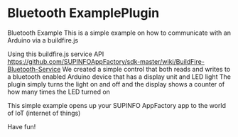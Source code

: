 # Bluetooth ExamplePlugin

Bluetooth Example
This is a simple example on how to communicate with an Arduino via a buildfire.js

Using this buildfire.js service API https://github.com/SUPINFOAppFactory/sdk-master/wiki/BuildFire-Bluetooth-Service
We created a simple control that both reads and writes to a bluetooth enabled Arduino device that has a display unit and LED light
The plugin simply turns the light on and off and the display shows a counter of how many times the LED turned on

This simple example opens up your SUPINFO AppFactory app to the world of IoT (internet of things)

Have fun!

